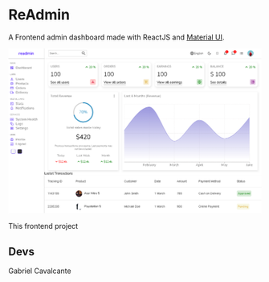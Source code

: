 # ReAdmin
 A Frontend admin dashboard made with ReactJS and [Material UI](https://mui.com/).

 ![ReAdmin dashboard](Screenshot_1.png)

This frontend project 

## Devs
Gabriel Cavalcante